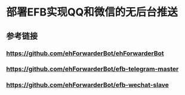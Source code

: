 # 部署EFB实现QQ和微信的无后台推送

## 参考链接
### https://github.com/ehForwarderBot/ehForwarderBot
### https://github.com/ehForwarderBot/efb-telegram-master
### https://github.com/ehForwarderBot/efb-wechat-slave
#
#
#
#
#
